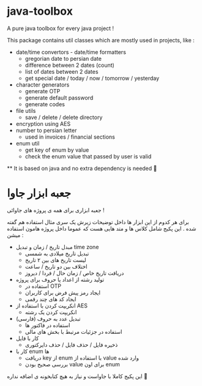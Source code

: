 # java-toolbox
A pure java toolbox for every java project !

This package contains util classes which are mostly used in projects, like :
* date/time convertors - date/time formatters
  * gregorian date to persian date
  * difference between 2 dates (count)
  * list of dates between 2 dates
  * get special date / today / now / tomorrow / yesterday
* character generators
  * generate OTP
  * generate default password
  * generate codes 
* file utils 
  * save / delete / delete directory
* encryption using AES
* number to persian letter
  * used in invoices / financial sections
* enum util
  * get key of enum by value
  * check the enum value that passed by user is valid

** It is based on java and no extra dependency is needed 🤗

# جعبه ابزار جاوا
جعبه ابزاری برای همه ی پروژه های جاوائی ! 

برای هر کدوم از این ابزار ها داخل توضیحات زیرش یک سری مثال استفاده هم گفته شده .
این پکیج شامل کلاس ها و متد هایی هست که عموما داخل پروژه هامون استفاده میشن :
* مبدل تاریخ / زمان و تبدیل time zone 
    * تبدیل تاریخ میلادی به شمسی
    * لیست تاریخ های بین ۲ تاریخ
    * اختلاف بین دو تاریخ / ساعت
    * دریافت تاریخ خاص / زمان حال / فردا / دیروز 
* تولید رشته از اعداد یا حروف برای پروژه
    * استفاده در OTP
    * ایجاد رمز پیش فرض برای کاربران
    * ایجاد کد های چند رقمی
* انکریپت کردن با استفاده از AES
    * انکریپت کردن یک رشته
* تبدیل عدد به حروف (فارسی)
    * استفاده در فاکتور ها
    * استفاده در جزئیات مرتبط با بخش های مالی
* کار با فایل
    * ذخیره فایل / حذف فایل / حذف دایرکتوری
* کار با enum ها
    * دریافت key از enum با استفاده از value وارد شده
    * بررسی صحیح بودن value برای اون enum
 
این پکیج کاملا با جاواست و نیاز به هیچ کتابخونه ی اضافه نداره 🤗
